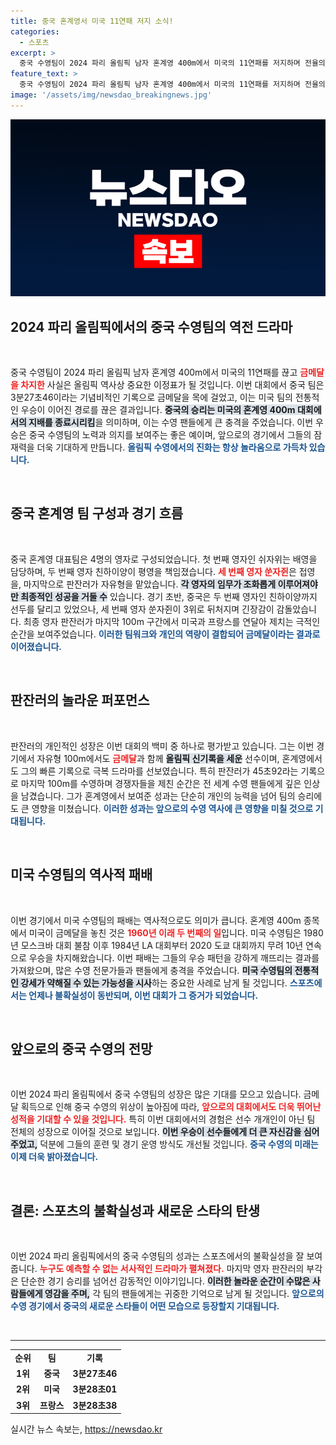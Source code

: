 ```yaml
---
title: 중국 혼계영서 미국 11연패 저지 소식!
categories:
  - 스포츠
excerpt: >
  중국 수영팀이 2024 파리 올림픽 남자 혼계영 400m에서 미국의 11연패를 저지하며 전율의 금메달을 차지했다! 마지막 주자 판잔러의 파란만장한 역전 스토리를 지금 확인해보세요!
feature_text: >
  중국 수영팀이 2024 파리 올림픽 남자 혼계영 400m에서 미국의 11연패를 저지하며 전율의 금메달을 차지했다! 마지막 주자 판잔러의 파란만장한 역전 스토리를 지금 확인해보세요!
image: '/assets/img/newsdao_breakingnews.jpg'
---
```


<p><img src="/assets/img/newsdao_breakingnews.jpg" alt="ranknews 속보" /></p>

<h2 data-ke-size="size26">2024 파리 올림픽에서의 중국 수영팀의 역전 드라마</h2>

<p data-ke-size="size16">&nbsp;</p> 

<p>중국 수영팀이 2024 파리 올림픽 남자 혼계영 400m에서 미국의 11연패를 끊고 <b><span style="color: #ee2323;">금메달을 차지한</span></b> 사실은 올림픽 역사상 중요한 이정표가 될 것입니다. 이번 대회에서 중국 팀은 3분27초46이라는 기념비적인 기록으로 금메달을 목에 걸었고, 이는 미국 팀의 전통적인 우승이 이어진 경로를 끊은 결과입니다. <b><span style="background-color: #21538527;">중국의 승리는 미국의 혼계영 400m 대회에서의 지배를 종료시리킴</span></b>을 의미하며, 이는 수영 팬들에게 큰 충격을 주었습니다. 이번 우승은 중국 수영팀의 노력과 의지를 보여주는 좋은 예이며, 앞으로의 경기에서 그들의 잠재력을 더욱 기대하게 만듭니다. <b><span style="color: #1a5490;">올림픽 수영에서의 진화는 항상 놀라움으로 가득차 있습니다.</span></b></p>

<p data-ke-size="size16">&nbsp;</p>

<h2 data-ke-size="size26">중국 혼계영 팀 구성과 경기 흐름</h2>

<p data-ke-size="size16">&nbsp;</p> 

<p>중국 혼계영 대표팀은 4명의 영자로 구성되었습니다. 첫 번째 영자인 쉬자위는 배영을 담당하며, 두 번째 영자 친하이양이 평영을 책임졌습니다. <b><span style="color: #ee2323;">세 번째 영자 쑨자쥔</span></b>은 접영을, 마지막으로 판잔러가 자유형을 맡았습니다. <b><span style="background-color: #21538527;">각 영자의 임무가 조화롭게 이루어져야만 최종적인 성공을 거둘 수</span></b> 있습니다. 경기 초반, 중국은 두 번째 영자인 친하이양까지 선두를 달리고 있었으나, 세 번째 영자 쑨자쥔이 3위로 뒤처지며 긴장감이 감돌았습니다. 최종 영자 판잔러가 마지막 100m 구간에서 미국과 프랑스를 연달아 제치는 극적인 순간을 보여주었습니다. <b><span style="color: #1a5490;">이러한 팀워크와 개인의 역량이 결합되어 금메달이라는 결과로 이어졌습니다.</span></b></p>

<p data-ke-size="size16">&nbsp;</p>

<h2 data-ke-size="size26">판잔러의 놀라운 퍼포먼스</h2>

<p data-ke-size="size16">&nbsp;</p> 

<p>판잔러의 개인적인 성장은 이번 대회의 백미 중 하나로 평가받고 있습니다. 그는 이번 경기에서 자유형 100m에서도 <b><span style="color: #ee2323;">금메달</span></b>과 함께 <b><span style="background-color: #21538527;">올림픽 신기록을 세운</span></b> 선수이며, 혼계영에서도 그의 빠른 기록으로 극복 드라마를 선보였습니다. 특히 판잔러가 45초92라는 기록으로 마지막 100m를 수영하며 경쟁자들을 제친 순간은 전 세계 수영 팬들에게 깊은 인상을 남겼습니다. 그가 혼계영에서 보여준 성과는 단순히 개인의 능력을 넘어 팀의 승리에도 큰 영향을 미쳤습니다. <b><span style="color: #1a5490;">이러한 성과는 앞으로의 수영 역사에 큰 영향을 미칠 것으로 기대됩니다.</span></b></p>

<p data-ke-size="size16">&nbsp;</p>

<h2 data-ke-size="size26">미국 수영팀의 역사적 패배</h2>

<p data-ke-size="size16">&nbsp;</p> 

<p>이번 경기에서 미국 수영팀의 패배는 역사적으로도 의미가 큽니다. 혼계영 400m 종목에서 미국이 금메달을 놓친 것은 <b><span style="color: #ee2323;">1960년 이래 두 번째의 일</span></b>입니다. 미국 수영팀은 1980년 모스크바 대회 불참 이후 1984년 LA 대회부터 2020 도쿄 대회까지 무려 10년 연속으로 우승을 차지해왔습니다. 이번 패배는 그들의 우승 패턴을 강하게 깨뜨리는 결과를 가져왔으며, 많은 수영 전문가들과 팬들에게 충격을 주었습니다. <b><span style="background-color: #21538527;">미국 수영팀의 전통적인 강세가 약해질 수 있는 가능성을 시사</span></b>하는 중요한 사례로 남게 될 것입니다. <b><span style="color: #1a5490;">스포츠에서는 언제나 불확실성이 동반되며, 이번 대회가 그 증거가 되었습니다.</span></b></p>

<p data-ke-size="size16">&nbsp;</p>

<h2 data-ke-size="size26">앞으로의 중국 수영의 전망</h2>

<p data-ke-size="size16">&nbsp;</p> 

<p>이번 2024 파리 올림픽에서 중국 수영팀의 성장은 많은 기대를 모으고 있습니다. 금메달 획득으로 인해 중국 수영의 위상이 높아짐에 따라, <b><span style="color: #ee2323;">앞으로의 대회에서도 더욱 뛰어난 성적을 기대할 수 있을 것입니다.</span></b> 특히 이번 대회에서의 경험은 선수 개개인이 아닌 팀 전체의 성장으로 이어질 것으로 보입니다. <b><span style="background-color: #21538527;">이번 우승이 선수들에게 더 큰 자신감을 심어 주었고,</span></b> 덕분에 그들의 훈련 및 경기 운영 방식도 개선될 것입니다. <b><span style="color: #1a5490;">중국 수영의 미래는 이제 더욱 밝아졌습니다.</span></b></p>

<p data-ke-size="size16">&nbsp;</p>

<h2 data-ke-size="size26">결론: 스포츠의 불확실성과 새로운 스타의 탄생</h2>

<p data-ke-size="size16">&nbsp;</p> 

<p>이번 2024 파리 올림픽에서의 중국 수영팀의 성과는 스포츠에서의 불확실성을 잘 보여줍니다. <b><span style="color: #ee2323;">누구도 예측할 수 없는 서사적인 드라마가 펼쳐졌다.</span></b> 마지막 영자 판잔러의 부각은 단순한 경기 승리를 넘어선 감동적인 이야기입니다. <b><span style="background-color: #21538527;">이러한 놀라운 순간이 수많은 사람들에게 영감을 주며,</span></b> 각 팀의 팬들에게는 귀중한 기억으로 남게 될 것입니다. <b><span style="color: #1a5490;">앞으로의 수영 경기에서 중국의 새로운 스타들이 어떤 모습으로 등장할지 기대됩니다.</span></b></p>

<p data-ke-size="size16">&nbsp;</p> 

<hr>

<table style="width: 100%; border-collapse: collapse;">
   <tr>
      <td style="text-align: center; height: 17px;"><b>순위</b></td>
      <td style="text-align: center; height: 17px;"><b>팀</b></td>
      <td style="text-align: center; height: 17px;"><b>기록</b></td>
   </tr>
   <tr>
      <td style="text-align: center; height: 17px;"><b>1위</b></td>
      <td style="text-align: center; height: 17px;"><b>중국</b></td>
      <td style="text-align: center; height: 17px;"><b>3분27초46</b></td>
   </tr>
   <tr>
      <td style="text-align: center; height: 17px;"><b>2위</b></td>
      <td style="text-align: center; height: 17px;"><b>미국</b></td>
      <td style="text-align: center; height: 17px;"><b>3분28초01</b></td>
   </tr>
   <tr>
      <td style="text-align: center; height: 17px;"><b>3위</b></td>
      <td style="text-align: center; height: 17px;"><b>프랑스</b></td>
      <td style="text-align: center; height: 17px;"><b>3분28초38</b></td>
   </tr>
</table>
실시간 뉴스 속보는, <a href="https://newsdao.kr" rel="dofollow">https://newsdao.kr</a>



